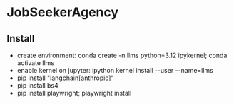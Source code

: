 # JobSeekerAgency

## Install
* create environment: conda create -n llms python=3.12 ipykernel; conda activate llms
* enable kernel on jupyter: ipython kernel install --user --name=llms
* pip install "langchain[anthropic]"
* pip install bs4
* pip install playwright; playwright install